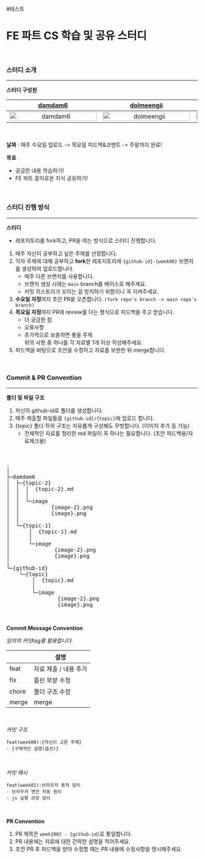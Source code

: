 #테스트
# FE 파트 CS 학습  및 공유 스터디

<br>

### 스터디 소개

---

**스터디 구성원**

| [damdam6](https://github.com/damdam6) | [dolmeengii](https://github.com/dolmeengii) | [Gardener-soul](https://github.com/Gardener-soul) | [olrlozl](https://github.com/olrlozl) | [bloblog](https://github.com/bloblog) |
|:---:|:---:|:---:|:---:|:---:|
| <img alt="damdam6" src="https://github.com/damdam6.png" width="230" height="100%"/> | <img alt="dolmeengii" src="https://github.com/dolmeengii.png" width="230" height="100%"/> | <img alt="Gardener-soul" src="https://github.com/Gardener-soul.png" width="230" height="100%"/> | <img alt="olrlozl" src="https://github.com/olrlozl.png" width="230" height="100%"/> | <img alt="bloblog" src="https://github.com/bloblog.png" width="230" height="100%"/> |


<br>

**날짜** : 매주 수요일 업로드 -> 목요일 피드백&코멘트 -> 주말까지 완료!

**목표**

- 궁금한 내용 학습하기!
- FE 파트 흥미로운 지식 공유하기!

<br>

### 스터디 진행 방식

---

**스터디**

* 레포지토리를 fork하고, PR을 여는 방식으로 스터디 진행합니다.
  
1. 매주 자신이 공부하고 싶은 주제를 선정합니다.
2. 각자 주제에 대해 공부하고 **fork**한 레포지토리에 `{github-id}-{week00}` 브랜치를 생성하여 업로드합니다.
   - 매주 다른 브랜치를 사용합니다.
   - 브랜치 생성 시에는 `main` branch를 베이스로 해주세요.
   - 커밋 히스토리가 꼬이는 걸 방지하기 위함이니 꼭 지켜주세요.
4. **수요일 자정**까지 초안 PR을 오픈합니다. `(fork repo's branch -> main repo's branch)`
5. **목요일 자정**까지 PR에 review를 다는 형식으로 피드백을 주고 받습니다.
   - 더 궁금한 점
   - 오류사항
   - 추가적으로 보충하면 좋을 주제 <br>
   위의 사항 중 하나를 각 자료별 1개 이상 작성해주세요.
6. 피드백을 바탕으로 초안을 수정하고 자료를 보완한 뒤 merge합니다.

<br>

### Commit & PR Convention

---

**폴더 및 파일 구조**

1. 자신의 github-id로 폴더를 생성합니다.
2. 매주 제출할 파일들을 `{github-id}/{topic}`에 업로드 합니다. 
3. {topic} 폴더 하위 구조는 자유롭게 구성해도 무방합니다. (이미지 추가 등 가능)
   - 전체적인 자료를 정리한 md 파일이 꼭 하나는 필요합니다. (초안 피드백용/자료체크용)

<br>



<pre>
.   
│  
├─damdam6
│  ├─{topic-2}
│  │  │  {topic-2}.md
│  │  │  
│  │  └─image
│  │          {image-2}.png
│  │          {image}.png
│  │          
│  └─{topic-1}
│      │  {topic-1}.md
│      │  
│      └─image
│              {image-2}.png
│              {image}.png
│              
└─{github-id}
    └─{topic}
        │  {topic}.md
        │  
        └─image
                {image-2}.png
                {image}.png
</pre>
                

            

<br>

**Commit Message Convention**

*임의의 커밋tag를 활용합니다.*

|             | 설명            |
| ----------- |---------------|
| feat     | 자료 제출 / 내용 추가 |
| fix      | 틀린 부분 수청      |
| chore    | 폴더 구조 수정      |
| merge    | merge         |

<br>

*커밋 구조*

```
feat(week00):{자신이 고른 주제}
- {구체적인 설명(옵션)}
```

<br>

*커밋 예시*

```
feat(week01):브라우저 동작 원리
- 브라우저 엔진 작동 원리
- js 실행 과정 정리
```

<br>

**PR Convention**

1. PR 제목은 `week{00} - {github-id}`로 통일합니다.
2. PR 내용에는 자료에 대한 간략한 설명을 적어주세요.
3. 초안 PR 후 피드백을 받아 수정할 때는 PR 내용에 수정사항을 명시해주세요.
